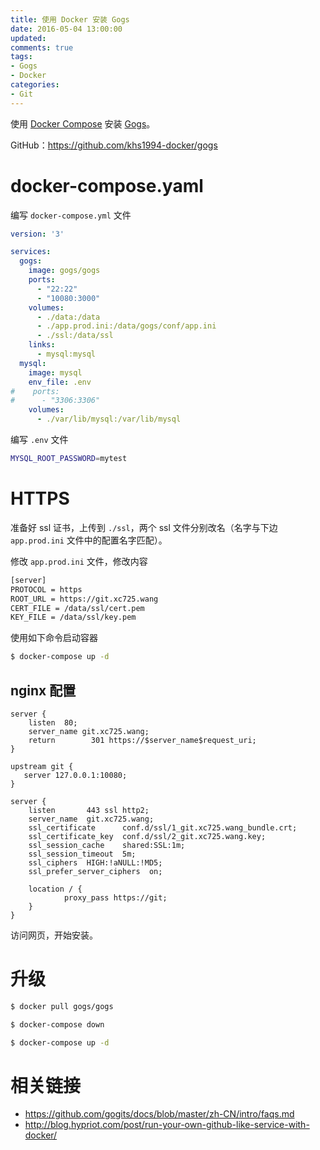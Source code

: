 ```yaml
---
title: 使用 Docker 安装 Gogs
date: 2016-05-04 13:00:00
updated:
comments: true
tags:
- Gogs
- Docker
categories:
- Git
---
```


使用 [Docker Compose](/docker/compose.html) 安装 [Gogs](https://github.com/gogits/gogs)。

GitHub：https://github.com/khs1994-docker/gogs

<!--more-->

# docker-compose.yaml

编写 `docker-compose.yml` 文件

```yaml
version: '3'

services:
  gogs:
    image: gogs/gogs
    ports:
      - "22:22"
      - "10080:3000"
    volumes:
      - ./data:/data
      - ./app.prod.ini:/data/gogs/conf/app.ini
      - ./ssl:/data/ssl
    links:
      - mysql:mysql
  mysql:
    image: mysql
    env_file: .env
#    ports:
#      - "3306:3306"
    volumes:
      - ./var/lib/mysql:/var/lib/mysql
```

编写 `.env` 文件

```bash
MYSQL_ROOT_PASSWORD=mytest
```

# HTTPS

准备好 ssl 证书，上传到 `./ssl`，两个 ssl 文件分别改名（名字与下边 `app.prod.ini` 文件中的配置名字匹配）。

修改 `app.prod.ini` 文件，修改内容

```bash
[server]
PROTOCOL = https
ROOT_URL = https://git.xc725.wang
CERT_FILE = /data/ssl/cert.pem
KEY_FILE = /data/ssl/key.pem
```

使用如下命令启动容器

```bash
$ docker-compose up -d
```

## nginx 配置

```nginx
server {
    listen  80;
    server_name git.xc725.wang;
    return        301 https://$server_name$request_uri;
}

upstream git {
   server 127.0.0.1:10080;
}

server {
    listen       443 ssl http2;
    server_name  git.xc725.wang;
    ssl_certificate      conf.d/ssl/1_git.xc725.wang_bundle.crt;
    ssl_certificate_key  conf.d/ssl/2_git.xc725.wang.key;
    ssl_session_cache    shared:SSL:1m;
    ssl_session_timeout  5m;
    ssl_ciphers  HIGH:!aNULL:!MD5;
    ssl_prefer_server_ciphers  on;

    location / {
            proxy_pass https://git;
    }
}
```

访问网页，开始安装。

# 升级

```bash
$ docker pull gogs/gogs

$ docker-compose down

$ docker-compose up -d
```

# 相关链接

* https://github.com/gogits/docs/blob/master/zh-CN/intro/faqs.md  
* http://blog.hypriot.com/post/run-your-own-github-like-service-with-docker/
